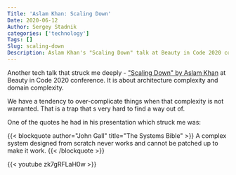 ```yaml
---
Title: 'Aslam Khan: Scaling Down'
Date: 2020-06-12
Author: Sergey Stadnik
categories: ['technology']
Tags: []
Slug: scaling-down
Description: Aslam Khan's "Scaling Down" talk at Beauty in Code 2020 conference.
---
```


Another tech talk that struck me deeply - ["Scaling Down" by Aslam Khan](https://youtu.be/zk7gRFLaH0w) at Beauty in Code 2020 conference. It is about architecture complexity and domain complexity.

We have a tendency to over-complicate things when that complexity is not warranted. That is a trap that s very hard to find a way out of.

One of the quotes he had in his presentation which struck me was:

{{< blockquote author="John Gall" title="The Systems Bible" >}}
A complex system designed from scratch never works and cannot be patched up to make it work.
{{< /blockquote >}}

{{< youtube zk7gRFLaH0w >}}
